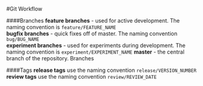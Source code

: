 #Git Workflow

####Branches
**feature branches** - used for active development. The naming convention is ``feature/FEATURE_NAME``  
**bugfix branches** - quick fixes off of master. The naming convention ``bug/BUG_NAME``  
**experiment branches** - used for experiments during development. The naming convention is ``experiment/EXPERIMENT_NAME``  **master** - the central branch of the repository. Branches 

####Tags
**release tags** use the naming convention ``release/VERSION_NUMBER``  
**review tags** use the naming convention ``review/REVIEW_DATE``
